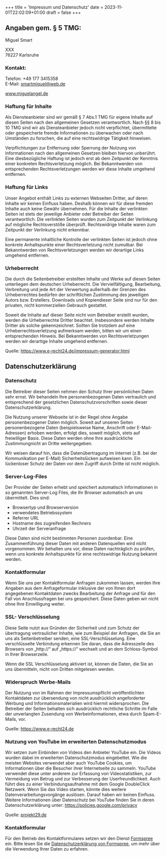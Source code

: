 +++
title = 'Impressum und Datenschutz'
date = 2023-11-01T22:02:09+01:00
draft = false
+++

## Angaben gem. &sect; 5 TMG:

Miguel Smart

XXX  
76227 Karlsruhe

### Kontakt:

Telefon: +49 177 3415358  
E-Mail: smartmiguel@web.de

www.miguelangel.de

### Haftung für Inhalte

Als Diensteanbieter sind wir gemäß § 7 Abs.1 TMG für eigene Inhalte auf diesen
Seiten nach den allgemeinen Gesetzen verantwortlich.  Nach §§ 8 bis 10 TMG sind
wir als Diensteanbieter jedoch nicht verpflichtet, übermittelte oder
gespeicherte fremde Informationen zu überwachen oder nach Umständen zu
forschen, die auf eine rechtswidrige Tätigkeit hinweisen.

Verpflichtungen zur Entfernung oder Sperrung der Nutzung von Informationen nach
den allgemeinen Gesetzen bleiben hiervon unberührt. Eine diesbezügliche Haftung
ist jedoch erst ab dem Zeitpunkt der Kenntnis einer konkreten Rechtsverletzung
möglich. Bei Bekanntwerden von entsprechenden Rechtsverletzungen werden wir
diese Inhalte umgehend entfernen.

### Haftung für Links

Unser Angebot enthält Links zu externen Webseiten Dritter, auf deren Inhalte
wir keinen Einfluss haben. Deshalb können wir für diese fremden Inhalte auch
keine Gewähr übernehmen. Für die Inhalte der verlinkten Seiten ist stets der
jeweilige Anbieter oder Betreiber der Seiten verantwortlich. Die verlinkten
Seiten wurden zum Zeitpunkt der Verlinkung auf mögliche Rechtsverstöße
überprüft.  Rechtswidrige Inhalte waren zum Zeitpunkt der Verlinkung nicht
erkennbar.

Eine permanente inhaltliche Kontrolle der verlinkten Seiten ist jedoch ohne
konkrete Anhaltspunkte einer Rechtsverletzung nicht zumutbar. Bei Bekanntwerden
von Rechtsverletzungen werden wir derartige Links umgehend entfernen.

### Urheberrecht

Die durch die Seitenbetreiber erstellten Inhalte und Werke auf diesen Seiten
unterliegen dem deutschen Urheberrecht. Die Vervielfältigung, Bearbeitung,
Verbreitung und jede Art der Verwertung außerhalb der Grenzen des
Urheberrechtes bedürfen der schriftlichen Zustimmung des jeweiligen Autors bzw.
Erstellers. Downloads und Kopiendieser Seite sind nur für den privaten, nicht
kommerziellen Gebrauch gestattet.

Soweit die Inhalte auf dieser Seite nicht vom Betreiber erstellt wurden, werden
die Urheberrechte Dritter beachtet. Insbesondere werden Inhalte Dritter als
solche gekennzeichnet. Sollten Sie trotzdem auf eine Urheberrechtsverletzung
aufmerksam werden, bitten wir um einen entsprechenden Hinweis. Bei
Bekanntwerden von Rechtsverletzungen werden wir derartige Inhalte umgehend
entfernen.

Quelle: https://www.e-recht24.de/impressum-generator.html

## Datenschutzerklärung

### Datenschutz

Die Betreiber dieser Seiten nehmen den Schutz Ihrer persönlichen Daten sehr
ernst. Wir behandeln Ihre personenbezogenen Daten vertraulich und entsprechend
der gesetzlichen Datenschutzvorschriften sowie dieser Datenschutzerklärung.

Die Nutzung unserer Webseite ist in der Regel ohne Angabe personenbezogener
Daten möglich. Soweit auf unseren Seiten personenbezogene Daten (beispielsweise
Name, Anschrift oder E-Mail-Adressen) erhoben werden, erfolgt dies, soweit
möglich, stets auf freiwilliger Basis. Diese Daten werden ohne Ihre
ausdrückliche Zustimmungnicht an Dritte weitergegeben.

Wir weisen darauf hin, dass die Datenübertragung im Internet (z.B. bei der
Kommunikation per E-Mail) Sicherheitslücken aufweisen kann. Ein lückenloser
Schutz der Daten vor dem Zugriff durch Dritte ist nicht möglich.

### Server-Log-Files

Der Provider der Seiten erhebt und speichert automatisch Informationen in so
genannten Server-Log Files, die Ihr Browser automatisch an uns übermittelt.
Dies sind:

 * Browsertyp und Browserversion
 * verwendetes Betriebssystem
 * Referrer URL
 * Hostname des zugreifenden Rechners
 * Uhrzeit der Serveranfrage

Diese Daten sind nicht bestimmten Personen zuordenbar. Eine Zusammenführung
dieser Daten mit anderen Datenquellen wird nicht vorgenommen. Wir behalten uns
vor, diese Daten nachträglich zu prüfen, wenn uns konkrete Anhaltspunkte für
eine rechtswidrige Nutzung bekannt werden.

### Kontaktformular

Wenn Sie uns per Kontaktformular Anfragen zukommen lassen, werden Ihre Angaben
aus dem Anfrageformular inklusive der von Ihnen dort angegebenen Kontaktdaten
zwecks Bearbeitung der Anfrage und für den Fall von Anschlussfragen bei uns
gespeichert. Diese Daten geben wir nicht ohne Ihre Einwilligung weiter.

### SSL- Verschlüsselung

Diese Seite nutzt aus Gründen der Sicherheit und zum Schutz der übertragung
vertraulicher Inhalte, wie zum Beispiel der Anfragen, die Sie an uns als
Seitenbetreiber senden, eine SSL-Verschlüsselung. Eine verschlüsselte
Verbindung erkennen Sie daran, dass die Adresszeile des Browsers von „http://“
auf „https://“ wechselt und an dem Schloss-Symbol in Ihrer Browserzeile.

Wenn die SSL Verschlüsselung aktiviert ist, können die Daten, die Sie an uns
übermitteln, nicht von Dritten mitgelesen werden.

### Widerspruch Werbe-Mails

Der Nutzung von im Rahmen der Impressumspflicht veröffentlichten Kontaktdaten
zur übersendung von nicht ausdrücklich angeforderter Werbung und
Informationsmaterialien wird hiermit widersprochen. Die Betreiber der Seiten
behalten sich ausdrücklich rechtliche Schritte im Falle der unverlangten
Zusendung von Werbeinformationen, etwa durch Spam-E-Mails, vor.

Quelle: https://www.e-recht24.de

### Nutzung von YouTube im erweiterten Datenschutzmodus

Wir setzen zum Einbinden von Videos den Anbieter YouTube ein. Die Videos wurden
dabei im erweiterten Datenschutzmodus eingebettet. Wie die meisten Websites
verwendet aber auch YouTube Cookies, um Informationen über die Besucher ihrer
Internetseite zu sammeln. YouTube verwendet diese unter anderem zur Erfassung
von Videostatistiken, zur Vermeidung von Betrug und zur Verbesserung der
Userfreundlichkeit. Auch führt dies zu einer Verbindungsaufnahme mit dem Google
DoubleClick Netzwerk. Wenn Sie das Video starten, könnte dies weitere
Datenverarbeitungsvorgänge auslösen. Darauf haben wir keinen Einfluss. Weitere
Informationen über Datenschutz bei YouTube finden Sie in deren
Datenschutzerklärung unter: https://policies.google.com/privacy

Quelle: [projekt29.de](https://www.projekt29.de/youtube-videos-datenschutzkonform-einbinden/)

### Kontaktformular

Für den Betrieb des Kontaktformulares setzen wir den Dienst
[Formspree](https://formspree.io/) ein. Bitte lesen Sie die
[Datenschutzerklärung von
Formspree](http://docs.formspree.io/files/privacy.pdf), um mehr über die
Verwendung Ihrer Daten zu erfahren.
